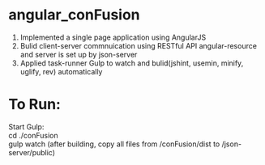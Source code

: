 # angular_conFusion

 1. Implemented a single page application using AngularJS
 2. Bulid client-server commnuication using RESTful API angular-resource and server is set up by json-server
 3. Applied task-runner Gulp to watch and bulid(jshint, usemin, minify, uglify, rev) automatically
 
# To Run:
 Start Gulp:<br/>
  cd ./conFusion<br/>
  gulp watch   (after building, copy all files from /conFusion/dist to /json-server/public)<br/>

